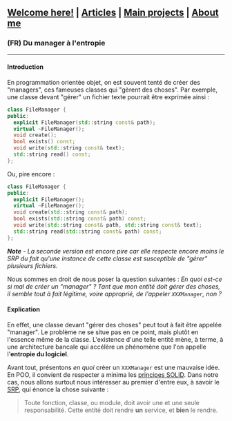 ## [Welcome here!](https://vpenando.github.io) | [Articles](https://vpenando.github.io/articles.html) | [Main projects](https://vpenando.github.io/projects.html) | [About me](https://vpenando.github.io/about.html)

### (FR) Du manager à l'entropie

---

#### Introduction
En programmation orientée objet, on est souvent tenté de créer des "managers", ces fameuses classes qui "gèrent des choses".
Par exemple, une classe devant "gérer" un fichier texte pourrait être exprimée ainsi :
```cpp
class FileManager {
public:
  explicit FileManager(std::string const& path);
  virtual ~FileManager();
  void create();
  bool exists() const;
  void write(std::string const& text);
  std::string read() const;
};
```

Ou, pire encore :
```cpp
class FileManager {
public:
  explicit FileManager();
  virtual ~FileManager();
  void create(std::string const& path);
  bool exists(std::string const& path) const;
  void write(std::string const& path, std::string const& text);
  std::string read(std::string const& path) const;
};
```
***Note** - La seconde version est encore pire car elle respecte encore moins le SRP du fait qu'une instance de cette classe est susceptible de "gérer" plusieurs fichiers.*

Nous sommes en droit de nous poser la question suivantes : *En quoi est-ce si mal de créer un "manager" ? Tant que mon entité doit gérer des choses, il semble tout à fait légitime, voire approprié, de l'appeler `XXXManager`, non ?*


#### Explication
En effet, une classe devant "gérer des choses" peut tout à fait être appelée "manager". Le problème ne se situe pas en ce point, mais plutôt en l'essence même de la classe. L'existence d'une telle entité mène, à terme, à une architecture bancale qui accélère un phénomène que l'on appelle l'**entropie du logiciel**.

Avant tout, présentons *en quoi* créer un `XXXManager` est une mauvaise idée. En POO, il convient de respecter a minima les [principes SOLID](https://en.wikipedia.org/wiki/SOLID). Dans notre cas, nous allons surtout nous intéresser au premier d'entre eux, à savoir le [SRP](https://en.wikipedia.org/wiki/Single_responsibility_principle), qui énonce la chose suivante :
> Toute fonction, classe, ou module, doit avoir une et une seule responsabilité. Cette entité doit rendre **un** service, et **bien** le rendre.
